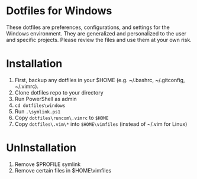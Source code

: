 Dotfiles for Windows
===================
These dotfiles are preferences, configurations, and settings for the Windows environment. They are generalized and personalized to the user and specific projects. Please review the files and use them at your own risk.

Installation
===================
  1. First, backup any dotfiles in your $HOME (e.g. ~/.bashrc, ~/.gitconfig, ~/.vimrc).
  1. Clone dotfiles repo to your directory
  1. Run PowerShell as admin
  1. `cd dotfiles\windows`
  1. Run `.\symlink.ps1`
  1. Copy `dotfiles\runcom\.vimrc` to `$HOME`
  1. Copy `dotfiles\.vim\*` into `$HOME\vimfiles` (instead of ~/.vim for Linux)

UnInstallation
===================
  1. Remove $PROFILE symlink
  1. Remove certain files in $HOME\vimfiles
